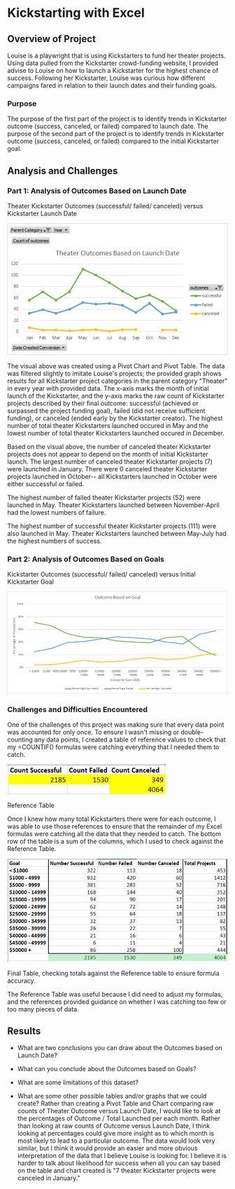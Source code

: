 # Kickstarting with Excel

## Overview of Project

Louise is a playwright that is using Kickstarters to fund her theater projects. Using data pulled from the Kickstarter crowd-funding website, I provided advise to Louise on how to launch a Kickstarter for the highest chance of success. Following her Kickstarter, Louise was curious how different campaigns fared in relation to their launch dates and their funding goals.

### Purpose

The purpose of the first part of the project is to identify trends in Kickstarter outcome (success, canceled, or failed) compared to launch date. The purpose of the second part of the project is to identify trends in Kickstarter outcome (success, canceled, or failed) compared to the initial Kickstarter goal.

## Analysis and Challenges

### Part 1: Analysis of Outcomes Based on Launch Date

Theater Kickstarter Outcomes (successful/ failed/ canceled) versus Kickstarter Launch Date

![Theater Outcomes vs Launch](https://github.com/cewarkentin/kickstarter-analysis/blob/main/Theater%20Outcomes%20vs%20Launch.png)

The visual above was created using a Pivot Chart and Pivot Table. The data was filtered slightly to imitate Louise's projects; the provided graph shows results for all Kickstarter project categories in the parent category "Theater" in every year with provided data. The x-axis marks the month of initial launch of the Kickstarter, and the y-axis marks the raw count of Kickstarter projects described by their final outcome: successful (achieved or surpassed the project funding goal), failed (did not receive sufficient funding), or canceled (ended early by the Kickstarter creator). The highest number of total theater Kickstarters launched occured in May and the lowest number of total theater Kickstarters launched occured in December.

Based on the visual above, the number of canceled theater Kickstarter projects does not appear to depend on the month of initial Kickstarter launch. The largest number of canceled theater Kickstarter projects (7) were launched in January. There were 0 canceled theater Kickstarter projects launched in October-- all Kickstarters launched in October were either successful or failed.

The highest number of failed theater Kickstarter projects (52) were launched in May. Theater Kickstarters launched between November-April had the lowest numbers of failure.

The highest number of successful theater Kickstarter projects (111) were also launched in May. Theater Kickstarters launched between May-July had the highest numbers of success.

### Part 2: Analysis of Outcomes Based on Goals

Kickstarter Outcomes (successful/ failed/ canceled) versus Initial Kickstarter Goal

![Outcomes vs Goals](https://github.com/cewarkentin/kickstarter-analysis/blob/main/Outcomes%20vs%20Goals.png)

### Challenges and Difficulties Encountered

One of the challenges of this project was making sure that every data point was accounted for only once. To ensure I wasn't missing or double-counting any data points, I created a table of reference values to check that my =COUNTIF() formulas were catching everything that I needed them to catch. 

![Reference table](https://github.com/cewarkentin/kickstarter-analysis/blob/main/Reference%20table.png)

Reference Table

Once I knew how many total Kickstarters there were for each outcome, I was able to use those references to ensure that the remainder of my Excel formulas were catching all the data that they needed to catch. The bottom row of the table is a sum of the columns, which I used to check against the Reference Table.

![Excel comparing to reference table](https://github.com/cewarkentin/kickstarter-analysis/blob/main/Excel%20comparing%20to%20reference%20table.png)

Final Table, checking totals against the Reference table to ensure formula accuracy.

The Reference Table was useful because I did need to adjust my formulas, and the references provided guidance on whether I was catching too few or too many pieces of data. 

## Results

- What are two conclusions you can draw about the Outcomes based on Launch Date?

- What can you conclude about the Outcomes based on Goals?

- What are some limitations of this dataset?

- What are some other possible tables and/or graphs that we could create? Rather than creating a Pivot Table and Chart comparing raw counts of Theater Outcome versus Launch Date, I would like to look at the percentages of Outcome / Total Launched per each month. Rather than looking at raw counts of Outcome versus Launch Date, I think looking at percentages could give more insight as to which month is most likely to lead to a particular outcome. The data would look very similar, but I think it would provide an easier and more obvious interpretation of the data that I believe Louise is looking for. I believe it is harder to talk about likelihood for success when all you can say based on the table and chart created is "7 theater Kickstarter projects were canceled in January."
